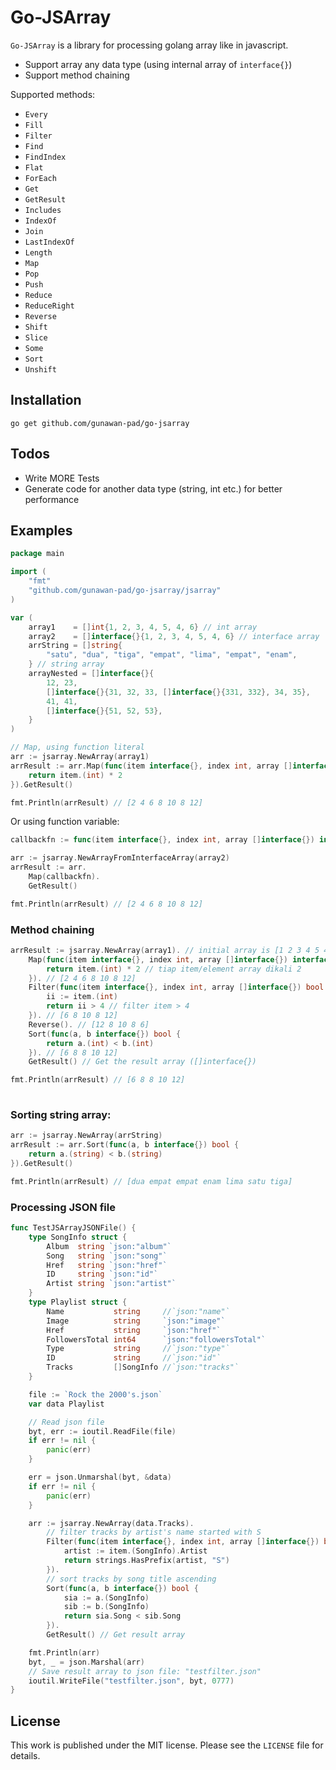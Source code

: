 # Go-JSArray

`Go-JSArray` is a library for processing golang array like in javascript.

  - Support array any data type (using internal array of `interface{}`)
  - Support method chaining

Supported methods:
- `Every`
- `Fill`
- `Filter`
- `Find`
- `FindIndex`
- `Flat`
- `ForEach`
- `Get`
- `GetResult`
- `Includes`
- `IndexOf`
- `Join`
- `LastIndexOf`
- `Length`
- `Map`
- `Pop`
- `Push`
- `Reduce`
- `ReduceRight`
- `Reverse`
- `Shift`
- `Slice`
- `Some`
- `Sort`
- `Unshift`

## Installation
```
go get github.com/gunawan-pad/go-jsarray
```

## Todos

 - Write MORE Tests
 - Generate code for another data type (string, int etc.) for better performance
 
## Examples

```go
package main

import (
    "fmt"
    "github.com/gunawan-pad/go-jsarray/jsarray"
)

var (
	array1    = []int{1, 2, 3, 4, 5, 4, 6} // int array
	array2    = []interface{}{1, 2, 3, 4, 5, 4, 6} // interface array
	arrString = []string{
		"satu", "dua", "tiga", "empat", "lima", "empat", "enam",
	} // string array
	arrayNested = []interface{}{
		12, 23,
		[]interface{}{31, 32, 33, []interface{}{331, 332}, 34, 35},
		41, 41,
		[]interface{}{51, 52, 53},
	}
)

// Map, using function literal
arr := jsarray.NewArray(array1)
arrResult := arr.Map(func(item interface{}, index int, array []interface{}) interface{} {
    return item.(int) * 2
}).GetResult()

fmt.Println(arrResult) // [2 4 6 8 10 8 12]

```

Or using function variable:

```go
callbackfn := func(item interface{}, index int, array []interface{}) interface{} { return item.(int) * 2 }

arr := jsarray.NewArrayFromInterfaceArray(array2)
arrResult := arr.
    Map(callbackfn).
    GetResult()

fmt.Println(arrResult) // [2 4 6 8 10 8 12]
```

### Method chaining

```go
arrResult := jsarray.NewArray(array1). // initial array is [1 2 3 4 5 4 6]
    Map(func(item interface{}, index int, array []interface{}) interface{} {
        return item.(int) * 2 // tiap item/element array dikali 2
    }). // [2 4 6 8 10 8 12]
    Filter(func(item interface{}, index int, array []interface{}) bool {
        ii := item.(int)
        return ii > 4 // filter item > 4
	}). // [6 8 10 8 12]
	Reverse(). // [12 8 10 8 6]
    Sort(func(a, b interface{}) bool {
		return a.(int) < b.(int)
	}). // [6 8 8 10 12]
	GetResult() // Get the result array ([]interface{})

fmt.Println(arrResult) // [6 8 8 10 12]
    
```

### Sorting string array:

```go
arr := jsarray.NewArray(arrString)
arrResult := arr.Sort(func(a, b interface{}) bool {
    return a.(string) < b.(string)
}).GetResult()

fmt.Println(arrResult) // [dua empat empat enam lima satu tiga]

```

### Processing JSON file

```go
func TestJSArrayJSONFile() {
	type SongInfo struct {
		Album  string `json:"album"`
		Song   string `json:"song"`
		Href   string `json:"href"`
		ID     string `json:"id"`
		Artist string `json:"artist"`
	}
	type Playlist struct {
		Name           string     //`json:"name"`
		Image          string     `json:"image"`
		Href           string     `json:"href"`
		FollowersTotal int64      `json:"followersTotal"`
		Type           string     //`json:"type"`
		ID             string     //`json:"id"`
		Tracks         []SongInfo //`json:"tracks"`
	}

	file := `Rock the 2000's.json`
	var data Playlist

	// Read json file
	byt, err := ioutil.ReadFile(file)
	if err != nil {
		panic(err)
	}

	err = json.Unmarshal(byt, &data)
	if err != nil {
		panic(err)
	}

	arr := jsarray.NewArray(data.Tracks).
		// filter tracks by artist's name started with S
		Filter(func(item interface{}, index int, array []interface{}) bool {
			artist := item.(SongInfo).Artist
			return strings.HasPrefix(artist, "S")
		}).
		// sort tracks by song title ascending
		Sort(func(a, b interface{}) bool {
			sia := a.(SongInfo)
			sib := b.(SongInfo)
			return sia.Song < sib.Song
		}).
		GetResult() // Get result array

	fmt.Println(arr)
	byt, _ = json.Marshal(arr)
	// Save result array to json file: "testfilter.json"
	ioutil.WriteFile("testfilter.json", byt, 0777)
}
```

## License
This work is published under the MIT license.
Please see the `LICENSE` file for details.
